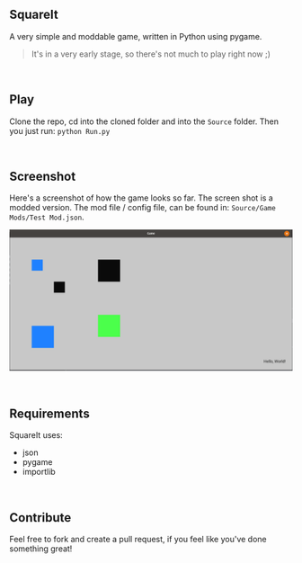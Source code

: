 ## SquareIt

A very simple and moddable game, written in Python using pygame.

> It's in a very early stage, so there's not much to play right now ;)

<br>

## Play

Clone the repo, cd into the cloned folder and into the `Source` folder.
Then you just run:
`python Run.py`

<br>

## Screenshot

Here's a screenshot of how the game looks so far. The screen shot is a modded
version. The mod file / config file, can be found in: `Source/Game Mods/Test Mod.json`.

![Screenshot](https://raw.githubusercontent.com/Dmunch04/SquareIt/master/Ressources/Screenshot.png)

<br>

## Requirements

SquareIt uses:
- json
- pygame
- importlib

<br>

## Contribute

Feel free to fork and create a pull request, if you feel like you've done something great!
